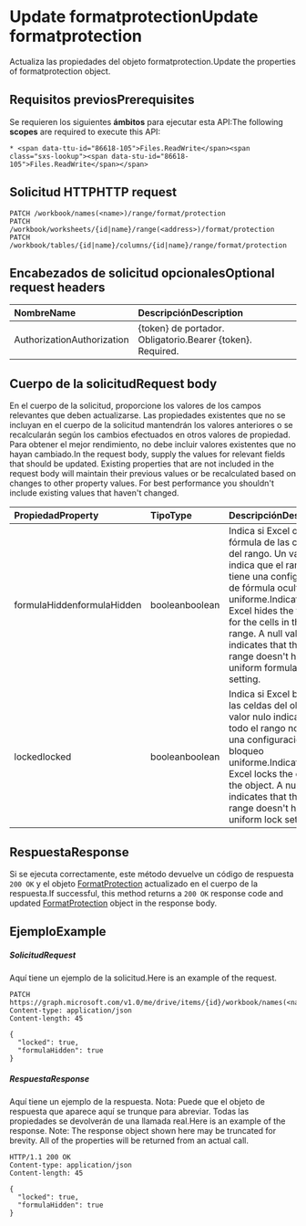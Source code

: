 # <a name="update-formatprotection"></a><span data-ttu-id="86618-101">Update formatprotection</span><span class="sxs-lookup"><span data-stu-id="86618-101">Update formatprotection</span></span>

<span data-ttu-id="86618-102">Actualiza las propiedades del objeto formatprotection.</span><span class="sxs-lookup"><span data-stu-id="86618-102">Update the properties of formatprotection object.</span></span>
## <a name="prerequisites"></a><span data-ttu-id="86618-103">Requisitos previos</span><span class="sxs-lookup"><span data-stu-id="86618-103">Prerequisites</span></span>
<span data-ttu-id="86618-104">Se requieren los siguientes **ámbitos** para ejecutar esta API:</span><span class="sxs-lookup"><span data-stu-id="86618-104">The following **scopes** are required to execute this API:</span></span> 

    * <span data-ttu-id="86618-105">Files.ReadWrite</span><span class="sxs-lookup"><span data-stu-id="86618-105">Files.ReadWrite</span></span>

## <a name="http-request"></a><span data-ttu-id="86618-106">Solicitud HTTP</span><span class="sxs-lookup"><span data-stu-id="86618-106">HTTP request</span></span>
<!-- { "blockType": "ignored" } -->
```http
PATCH /workbook/names(<name>)/range/format/protection
PATCH /workbook/worksheets/{id|name}/range(<address>)/format/protection
PATCH /workbook/tables/{id|name}/columns/{id|name}/range/format/protection
```
## <a name="optional-request-headers"></a><span data-ttu-id="86618-107">Encabezados de solicitud opcionales</span><span class="sxs-lookup"><span data-stu-id="86618-107">Optional request headers</span></span>
| <span data-ttu-id="86618-108">Nombre</span><span class="sxs-lookup"><span data-stu-id="86618-108">Name</span></span>       | <span data-ttu-id="86618-109">Descripción</span><span class="sxs-lookup"><span data-stu-id="86618-109">Description</span></span>|
|:-----------|:-----------|
| <span data-ttu-id="86618-110">Authorization</span><span class="sxs-lookup"><span data-stu-id="86618-110">Authorization</span></span>  | <span data-ttu-id="86618-p101">{token} de portador. Obligatorio.</span><span class="sxs-lookup"><span data-stu-id="86618-p101">Bearer {token}. Required.</span></span> |


## <a name="request-body"></a><span data-ttu-id="86618-113">Cuerpo de la solicitud</span><span class="sxs-lookup"><span data-stu-id="86618-113">Request body</span></span>
<span data-ttu-id="86618-p102">En el cuerpo de la solicitud, proporcione los valores de los campos relevantes que deben actualizarse. Las propiedades existentes que no se incluyan en el cuerpo de la solicitud mantendrán los valores anteriores o se recalcularán según los cambios efectuados en otros valores de propiedad. Para obtener el mejor rendimiento, no debe incluir valores existentes que no hayan cambiado.</span><span class="sxs-lookup"><span data-stu-id="86618-p102">In the request body, supply the values for relevant fields that should be updated. Existing properties that are not included in the request body will maintain their previous values or be recalculated based on changes to other property values. For best performance you shouldn't include existing values that haven't changed.</span></span>

| <span data-ttu-id="86618-117">Propiedad</span><span class="sxs-lookup"><span data-stu-id="86618-117">Property</span></span>     | <span data-ttu-id="86618-118">Tipo</span><span class="sxs-lookup"><span data-stu-id="86618-118">Type</span></span>   |<span data-ttu-id="86618-119">Descripción</span><span class="sxs-lookup"><span data-stu-id="86618-119">Description</span></span>|
|:---------------|:--------|:----------|
|<span data-ttu-id="86618-120">formulaHidden</span><span class="sxs-lookup"><span data-stu-id="86618-120">formulaHidden</span></span>|<span data-ttu-id="86618-121">boolean</span><span class="sxs-lookup"><span data-stu-id="86618-121">boolean</span></span>|<span data-ttu-id="86618-p103">Indica si Excel oculta la fórmula de las celdas del rango. Un valor null indica que el rango no tiene una configuración de fórmula oculta uniforme.</span><span class="sxs-lookup"><span data-stu-id="86618-p103">Indicates if Excel hides the formula for the cells in the range. A null value indicates that the entire range doesn't have uniform formula hidden setting.</span></span>|
|<span data-ttu-id="86618-124">locked</span><span class="sxs-lookup"><span data-stu-id="86618-124">locked</span></span>|<span data-ttu-id="86618-125">boolean</span><span class="sxs-lookup"><span data-stu-id="86618-125">boolean</span></span>|<span data-ttu-id="86618-p104">Indica si Excel bloquea las celdas del objeto. Un valor nulo indica que todo el rango no tiene una configuración de bloqueo uniforme.</span><span class="sxs-lookup"><span data-stu-id="86618-p104">Indicates if Excel locks the cells in the object. A null value indicates that the entire range doesn't have uniform lock setting.</span></span>|

## <a name="response"></a><span data-ttu-id="86618-128">Respuesta</span><span class="sxs-lookup"><span data-stu-id="86618-128">Response</span></span>

<span data-ttu-id="86618-129">Si se ejecuta correctamente, este método devuelve un código de respuesta `200 OK` y el objeto [FormatProtection](../resources/formatprotection.md) actualizado en el cuerpo de la respuesta.</span><span class="sxs-lookup"><span data-stu-id="86618-129">If successful, this method returns a `200 OK` response code and updated [FormatProtection](../resources/formatprotection.md) object in the response body.</span></span>
## <a name="example"></a><span data-ttu-id="86618-130">Ejemplo</span><span class="sxs-lookup"><span data-stu-id="86618-130">Example</span></span>
##### <a name="request"></a><span data-ttu-id="86618-131">Solicitud</span><span class="sxs-lookup"><span data-stu-id="86618-131">Request</span></span>
<span data-ttu-id="86618-132">Aquí tiene un ejemplo de la solicitud.</span><span class="sxs-lookup"><span data-stu-id="86618-132">Here is an example of the request.</span></span>
<!-- {
  "blockType": "request",
  "name": "update_formatprotection"
}-->
```http
PATCH https://graph.microsoft.com/v1.0/me/drive/items/{id}/workbook/names(<name>)/range/format/protection
Content-type: application/json
Content-length: 45

{
  "locked": true,
  "formulaHidden": true
}
```
##### <a name="response"></a><span data-ttu-id="86618-133">Respuesta</span><span class="sxs-lookup"><span data-stu-id="86618-133">Response</span></span>
<span data-ttu-id="86618-p105">Aquí tiene un ejemplo de la respuesta. Nota: Puede que el objeto de respuesta que aparece aquí se trunque para abreviar. Todas las propiedades se devolverán de una llamada real.</span><span class="sxs-lookup"><span data-stu-id="86618-p105">Here is an example of the response. Note: The response object shown here may be truncated for brevity. All of the properties will be returned from an actual call.</span></span>
<!-- {
  "blockType": "response",
  "truncated": true,
  "@odata.type": "microsoft.graph.formatProtection"
} -->
```http
HTTP/1.1 200 OK
Content-type: application/json
Content-length: 45

{
  "locked": true,
  "formulaHidden": true
}
```

<!-- uuid: 8fcb5dbc-d5aa-4681-8e31-b001d5168d79
2015-10-25 14:57:30 UTC -->
<!-- {
  "type": "#page.annotation",
  "description": "Update formatprotection",
  "keywords": "",
  "section": "documentation",
  "tocPath": ""
}-->